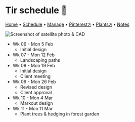 # Tir schedule 📆

[Home](https://grwd.uk/tir/) • [Schedule](https://grwd.uk/tir/schedule) • [Manage](https://grwd.uk/tir/manage) • [Pinterest↗](https://pinterest.co.uk/NatureWorksGarden/tir/) • [Plants↗](https://grwd.cc/tir-plants) • [Notes](https://grwd.uk/tir/notes)

![Screenshot of satellite photo & CAD](https://res.cloudinary.com/growdigital/image/upload/w_320/v1637764609/clifftop/clifftop-0.6-screenshot.jpg)

* Wk 06 - Mon 5 Feb
    * Initial design
* Wk 07 - Mon 12 Feb
    * Landscaping paths
* Wk 08 - Mon 19 Feb
    * Initial design
    * Client meeting
* Wk 09 - Mon 26 Feb
    * Revised design
    * Client approval
* Wk 10 - Mon 4 Mar
    * Markout design
* Wk 11 - Mon 11 Mar
    * Plant trees & hedging in forest garden
